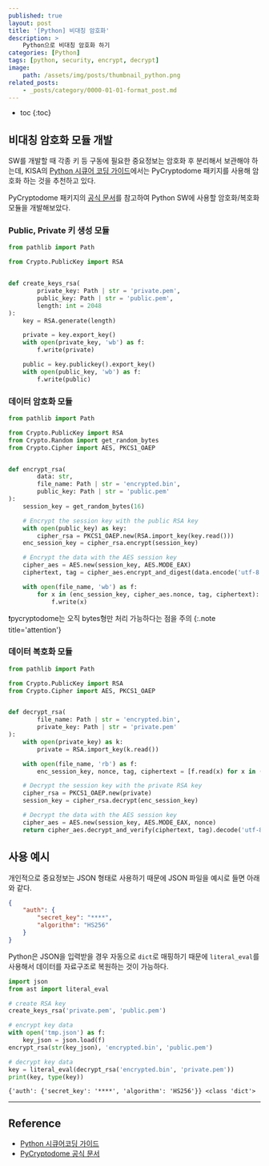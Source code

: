 ```yaml
---
published: true
layout: post
title: '[Python] 비대칭 암호화'
description: >
    Python으로 비대칭 암호화 하기
categories: [Python]
tags: [python, security, encrypt, decrypt]
image:
    path: /assets/img/posts/thumbnail_python.png
related_posts:
    - _posts/category/0000-01-01-format_post.md
---
```

* toc
{:toc}

## 비대칭 암호화 모듈 개발

SW를 개발할 때 각종 키 등 구동에 필요한 중요정보는 암호화 후 분리해서 보관해야 하는데, KISA의 [Python 시큐어 코딩 가이드](https://www.kisa.or.kr/2060204/form?postSeq=13&lang_type=KO)에서는 PyCryptodome 패키지를 사용해 암호화 하는 것을 추천하고 있다.  

PyCryptodome 패키지의 [공식 문서](https://www.pycryptodome.org/src/examples)를 참고하여 Python SW에 사용할 암호화/복호화 모듈을 개발해보았다.  

### Public, Private 키 생성 모듈

```python
from pathlib import Path

from Crypto.PublicKey import RSA


def create_keys_rsa(
        private_key: Path | str = 'private.pem',
        public_key: Path | str = 'public.pem',
        length: int = 2048
):
    key = RSA.generate(length)

    private = key.export_key()
    with open(private_key, 'wb') as f:
        f.write(private)

    public = key.publickey().export_key()
    with open(public_key, 'wb') as f:
        f.write(public)
```

### 데이터 암호화 모듈

```python
from pathlib import Path

from Crypto.PublicKey import RSA
from Crypto.Random import get_random_bytes
from Crypto.Cipher import AES, PKCS1_OAEP


def encrypt_rsa(
        data: str,
        file_name: Path | str = 'encrypted.bin',
        public_key: Path | str = 'public.pem'
):
    session_key = get_random_bytes(16)

    # Encrypt the session key with the public RSA key
    with open(public_key) as key:
        cipher_rsa = PKCS1_OAEP.new(RSA.import_key(key.read()))
    enc_session_key = cipher_rsa.encrypt(session_key)

    # Encrypt the data with the AES session key
    cipher_aes = AES.new(session_key, AES.MODE_EAX)
    ciphertext, tag = cipher_aes.encrypt_and_digest(data.encode('utf-8'))

    with open(file_name, 'wb') as f:
        for x in (enc_session_key, cipher_aes.nonce, tag, ciphertext):
            f.write(x)
```

❗pycryptodome는 오직 bytes형만 처리 가능하다는 점을 주의
{:.note title='attention'}

### 데이터 복호화 모듈

```python
from pathlib import Path

from Crypto.PublicKey import RSA
from Crypto.Cipher import AES, PKCS1_OAEP


def decrypt_rsa(
        file_name: Path | str = 'encrypted.bin',
        private_key: Path | str = 'private.pem'
):
    with open(private_key) as k:
        private = RSA.import_key(k.read())

    with open(file_name, 'rb') as f:
        enc_session_key, nonce, tag, ciphertext = [f.read(x) for x in (private.size_in_bytes(), 16, 16, -1)]

    # Decrypt the session key with the private RSA key
    cipher_rsa = PKCS1_OAEP.new(private)
    session_key = cipher_rsa.decrypt(enc_session_key)

    # Decrypt the data with the AES session key
    cipher_aes = AES.new(session_key, AES.MODE_EAX, nonce)
    return cipher_aes.decrypt_and_verify(ciphertext, tag).decode('utf-8')
```

## 사용 예시

개인적으로 중요정보는 JSON 형태로 사용하기 때문에 JSON 파일을 예시로 들면 아래와 같다.  

```json
{
    "auth": {
        "secret_key": "****",
        "algorithm": "HS256"
    }
}
```

Python은 JSON을 입력받을 경우 자동으로 `dict`로 매핑하기 때문에 `literal_eval`를 사용해서 데이터를 자료구조로 복원하는 것이 가능하다.  

```python
import json
from ast import literal_eval

# create RSA key
create_keys_rsa('private.pem', 'public.pem')

# encrypt key data
with open('tmp.json') as f:
    key_json = json.load(f)
encrypt_rsa(str(key_json), 'encrypted.bin', 'public.pem')

# decrypt key data
key = literal_eval(decrypt_rsa('encrypted.bin', 'private.pem'))
print(key, type(key))
```
```
{'auth': {'secret_key': '****', 'algorithm': 'HS256'}} <class 'dict'>
```

---
## Reference
- [Python 시큐어코딩 가이드](https://www.kisa.or.kr/2060204/form?postSeq=13&lang_type=KO)
- [PyCryptodome 공식 문서](https://www.pycryptodome.org/src/examples#generate-public-key-and-private-key)